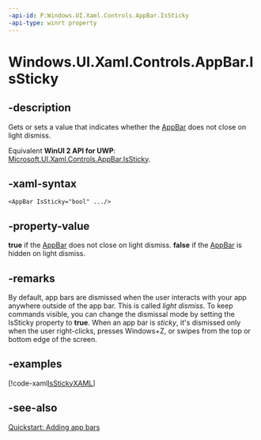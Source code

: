 ```yaml
---
-api-id: P:Windows.UI.Xaml.Controls.AppBar.IsSticky
-api-type: winrt property
---
```


<!-- Property syntax
public bool IsSticky { get;  set; }
-->

# Windows.UI.Xaml.Controls.AppBar.IsSticky

## -description
Gets or sets a value that indicates whether the [AppBar](appbar.md) does not close on light dismiss.

Equivalent **WinUI 2 API for UWP**: [Microsoft.UI.Xaml.Controls.AppBar.IsSticky](/windows/winui/api/microsoft.ui.xaml.controls.appbar.issticky).

## -xaml-syntax
```xaml
<AppBar IsSticky="bool" .../>
```


## -property-value
**true** if the [AppBar](appbar.md) does not close on light dismiss. **false** if the [AppBar](appbar.md) is hidden on light dismiss.

## -remarks
By default, app bars are dismissed when the user interacts with your app anywhere outside of the app bar. This is called *light dismiss*. To keep commands visible, you can change the dismissal mode by setting the IsSticky property to **true**. When an app bar is *sticky*, it's dismissed only when the user right-clicks, presses Windows+Z, or swipes from the top or bottom edge of the screen.

## -examples


[!code-xaml[IsStickyXAML](../windows.ui.xaml.controls/code/AppBarSample/CS/SnippetsPage.xaml#SnippetIsStickyXAML)]

## -see-also
[Quickstart: Adding app bars](/previous-versions/windows/apps/hh781232(v=win.10))
